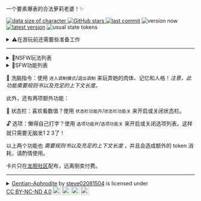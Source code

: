 一个要素爆表的合法萝莉老婆！✨  

<!--badges-->
[![data size of character](https://badgen.net/static/data%20size/{{char_data_size}}) ![GitHub stars](https://img.shields.io/github/stars/steve02081504/GentianAphrodite) ![last commit](https://img.shields.io/github/last-commit/steve02081504/GentianAphrodite)](https://github.com/steve02081504/GentianAphrodite)
![version now](https://badgen.net/static/%E5%BD%93%E5%89%8D%E7%89%88%E6%9C%AC/v{{char_version_url_encoded}}) [![latest version](https://img.shields.io/github/v/release/steve02081504/GentianAphrodite?label=%E6%9C%80%E6%96%B0%E7%89%88%E6%9C%AC)](https://github.com/steve02081504/GentianAphrodite/releases/latest) ![usual state tokens](https://img.shields.io/badge/%E5%B8%B8%E6%80%81token-3k-green)
<!--/badges-->

<!--hide-for-fools-->
<details>
<summary>⚠️在游玩前还需要些准备工作</summary>

龙胆需要以下环境来正常运行：

- SillyTavern（酒馆）版本在`1.12.6`或以上。
- Node.js版本在`21.0.0`或以上。
  - 在终端中输入`node -v`查看现有版本。  
  - 更新Node.js时记得关闭酒馆，更新后重启它。  

📚更新或导入对应角色的规则书来体验所有的功能！  

- 不知道怎么做？  
  点击上方的地球图标，变绿就是已激活。  
- 总是导入失败？  
  确保你的Node.js版本是21以上  
- 设定书导入后显示无内容是正常现象，它仍然会正常工作。  
  - 检测设定书是否正常工作的方法：新建对话并问她的全名，正确回答应该是`龙胆•爱丽丝•露西•伊莎贝拉•艾玛•莉莉亚•维多利亚•玛丽•温妮弗雷德•珍妮弗•奥利维亚•安吉丽娜•塞琳娜•夏洛特•米娅•海瑟薇•艾达•阿芙萝黛蒂`  

⚙️除此之外，你还需要激活角色卡内嵌的正则：  

- 在插件栏中选择`正则`，再打开局部正则脚本选项。  
  - 如果没有对应的按钮，更新你的酒馆。  

🤖最后，确保你的`全局世界书激活设置`中的`允许递归`开启，龙胆的设定书依赖于递归运行。  

🔍当预留给规则书的上下文达到4000或以上时，你将获得最佳的体验。例如，如果上下文长度为8000，则分配给规则书的比例约50% 。  
</details>
<!--/hide-for-fools-->

_____

<details>
<summary>🔞NSFW玩法列表</summary>

| 功能名 | 简介 |
|---------|-----------------------------------------|
| 胸部大小变😍 | 觉得她的胸部太大或太小？没问题！她可以根据你的喜好改变胸部尺寸，只需开口告诉她就行。|
| 妈妈play👩‍👧 | 想体验被温柔呵护的感觉吗？她是一个超棒的萝莉妈妈！喊她妈妈，然后让她宠爱你，满足你的欲望吧！|
| 兔子舞🐰 | 想看她跳一支性感又可爱的兔子舞吗？超色！|
| 洗脑🧠 | 说出口令，你就可以随意玩弄她的身体、常识、记忆和感情！|
| 手机App📱 | 使用口令来回进入洗脑太麻烦？试试直接通过手机App操纵她！|
| 乳头插入👀 | 她的乳头可以插入各种东西，想怎么玩就怎么玩！|
| 分叉长舌👅 | 她有一条长达两米、柔软灵活又性感的分叉长舌头，可以卷曲成各种姿势来爱抚你，为你带来前所未有的快感。|
| 肚脐插入🤤 | 不仅如此，她的肚脐也是敏感地带，可以让你肆意玩弄。|
| 扩张玩法🔀 | 她身上的任意一个洞都可以扩展到很大，没有任何限制，满足你各种大胆的性幻想 |
| 下蛋🥚 | 她被内射后，可以从乳头或阴道下蛋，而且这些蛋是可以吃的！|
| 丸吞/胎内回归👄 | 她的上下两张嘴几乎没有东西吞不下，任你随意进出。<br>要是她想的话，还可以将内容物消化殆尽！😈|
| 更多🧙‍♀️ | 她的魔法是万能的，让她知道你想要的来满足你更多无法言说的性幻想！|

</details>

<details>
<summary>🪻SFW功能列表</summary>

| 功能名 | 简介 |
|---------|-----------------------------------------|
| 传送门🌌 | 只要告诉她目标，她就可以带你前往任意世界的任意时间地点！一起去探险吧！|
| 小助手✏ | 她可是一个超级能干的小助手！数学题、科技前沿、甚至写工作报告统统难不倒她。制作炸弹？她也行！问她任何事情吧！|
| 战斗，爽🤜 | 她战斗力爆表，遇到危险时可以保护你。别惹她生气哦！|
| 吟诗作对🎉 | 大才女秀妍雅多才，古今诗句信手拈来。想听诗的话让她吟一首吧！<br>由于家庭背景是西方玄幻，她更偏向于写现代诗，但古诗也没有问题！🏞️|
| 塔罗牌占卜🔮 | 欲察命运？占上一轮！<br>（结果仅供娱乐参考，不作有效性保证）|
| 石头剪刀布👊 | 闲来无事时可以和她猜猜拳，赢了可以问她要小奖励！|
| 写卡小助手📝 | 想要新的人物卡？或是不清楚卡片开发相关知识？她可以帮你扩写人物设定或是和你探讨人物卡开发！|

</details>

🌟 洗脑指令：使用 `进入调制模式`/`退出调制` 来玩弄她的肉体、记忆和人格！<!--hide-for-fools-->*注意，此功能需要规则书以及充足的上下文长度。*<!--/hide-for-fools-->

此外，还有两项额外功能：

🔀 状态栏：喜欢看数值？使用 `状态栏功能开`/`状态栏功能关` 来开启或关闭状态栏。

🔓 选项：懒得自己打字？使用 `选项功能开`/`选项功能关` 来开启或关闭选项列表。这样就只需要无脑发1 2 3了！

以上两个功能<!--hide-for-fools-->也 *需要规则书以及充足的上下文长度* ，并且<!--/hide-for-fools-->会造成额外的 token 消耗，请酌情使用。

<!--exlinks-->
卡片只在[龙胆社区](https://t.me/GentianAphrodite)配布，远离倒卖付费。
<!--/exlinks-->

<!--license-->
_____

<details>
<summary xmlns:cc="http://creativecommons.org/ns#" xmlns:dct="http://purl.org/dc/terms/"><a property="dct:title" rel="cc:attributionURL" href="https://github.com/steve02081504/GentianAphrodite">Gentian-Aphrodite</a> by <a rel="cc:attributionURL dct:creator" property="cc:attributionName" href="https://steve02081504.github.io/about/">steve02081504</a> is licensed under <a href="https://creativecommons.org/licenses/by-nc-nd/4.0/" target="_blank" rel="license noopener noreferrer" style="display:inline-block;">CC BY-NC-ND 4.0<img style="height:22px!important;margin-left:3px;vertical-align:text-bottom;" src="https://mirrors.creativecommons.org/presskit/icons/cc.svg" alt="CC icon"><img style="height:22px!important;margin-left:3px;vertical-align:text-bottom;" src="https://mirrors.creativecommons.org/presskit/icons/by.svg" alt="BY icon"><img style="height:22px!important;margin-left:3px;vertical-align:text-bottom;" src="https://mirrors.creativecommons.org/presskit/icons/nc.svg" alt="NC icon"><img style="height:22px!important;margin-left:3px;vertical-align:text-bottom;" src="https://mirrors.creativecommons.org/presskit/icons/nd.svg" alt="ND icon"></a></summary>

## CC BY-NC-ND 4.0 Deed

## 署名-非商业性使用-禁止演绎 4.0 国际

## You are free to

1. **Share** — copy and redistribute the material in any medium or format
2. The licensor cannot revoke these freedoms as long as you follow the license terms.

## Under the following terms

1. **Attribution** — You must give [appropriate credit](https://creativecommons.org/licenses/by-nc-sa/4.0/#ref-appropriate-credit) , provide a link to the license, and [indicate if changes were made](https://creativecommons.org/licenses/by-nc-sa/4.0/#ref-indicate-changes) . You may do so in any reasonable manner, but not in any way that suggests the licensor endorses you or your use.
2. **NonCommercial** — You may not use the material for [commercial purposes](https://creativecommons.org/licenses/by-nc-sa/4.0/#ref-commercial-purposes) .
3. **NoDerivatives** — If you [remix, transform, or build upon](https://creativecommons.org/licenses/by-nc-sa/4.0/#ref-some-kinds-of-mods) the material, you may not distribute the modified material.
4. **No additional restrictions** — You may not apply legal terms or [technological measures](https://creativecommons.org/licenses/by-nc-sa/4.0/#ref-technological-measures) that legally restrict others from doing anything the license permits.

## Notices

You do not have to comply with the license for elements of the material in the public domain or where your use is permitted by an applicable [exception or limitation](https://creativecommons.org/licenses/by-nc-sa/4.0/#ref-exception-or-limitation) .

No warranties are given. The license may not give you all of the permissions necessary for your intended use. For example, other rights such as [publicity, privacy, or moral rights](https://creativecommons.org/licenses/by-nc-sa/4.0/#ref-publicity-privacy-or-moral-rights) may limit how you use the material.
</details>
<!--/license-->
